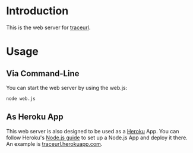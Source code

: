# Introduction

This is the web server for [traceurl](https://github.com/CatChen/traceurl).

# Usage

## Via Command-Line

You can start the web server by using the web.js:

    node web.js

## As Heroku App

This web server is also designed to be used as a [Heroku](https://heroku.com/) App. You can follow Heroku's [Node.js guide](http://devcenter.heroku.com/articles/node-js) to set up a Node.js App and deploy it there. An example is [traceurl.herokuapp.com](http://traceurl.herokuapp.com/).
